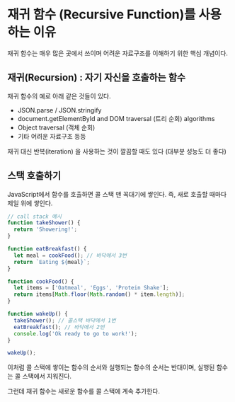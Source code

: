 # 재귀 함수 (Recursive Function)를 사용하는 이유

재귀 함수는 매우 많은 곳에서 쓰이며 어려운 자료구조를 이해하기 위한 핵심 개념이다.

## 재귀(Recursion) : 자기 자신을 호출하는 함수

재귀 함수의 예로 아래 같은 것들이 있다.

- JSON.parse / JSON.stringify
- document.getElementById and DOM traversal (트리 순회) algorithms
- Object traversal (객체 순회)
- 기타 어려운 자료구조 등등

재귀 대신 반복(iteration) 을 사용하는 것이 깔끔할 때도 있다 (대부분 성능도 더 좋다)

## 스택 호출하기

JavaScript에서 함수를 호출하면 콜 스택 맨 꼭대기에 쌓인다. 즉, 새로 호출할 때마다 제일 위에 쌓인다.

```js
// call stack 예시
function takeShower() {
  return 'Showering!';
}

function eatBreakfast() {
  let meal = cookFood(); // 바닥에서 3번
  return `Eating ${meal}`;
}

function cookFood() {
  let items = ['Oatmeal', 'Eggs', 'Protein Shake'];
  return items[Math.floor(Math.random() * item.length)];
}

function wakeUp() {
  takeShower(); // 콜스택 바닥에서 1번
  eatBreakfast(); // 바닥에서 2번
  console.log('Ok ready to go to work!');
}

wakeUp();
```

이처럼 콜 스택에 쌓이는 함수의 순서와 실행되는 함수의 순서는 반대이며, 실행된 함수는 콜 스택에서 지워진다.

그런데 재귀 함수는 새로운 함수를 콜 스택에 계속 추가한다.
